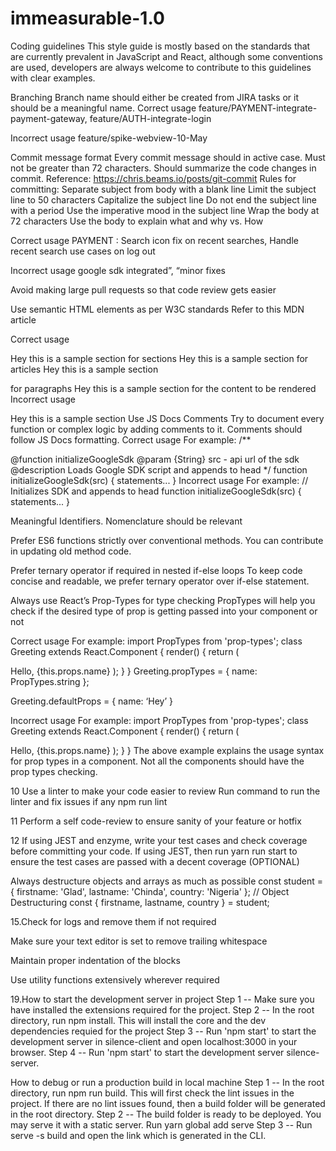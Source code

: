# immeasurable-1.0

Coding guidelines This style guide is mostly based on the standards that are currently prevalent in JavaScript and React, although some conventions are used, developers are always welcome to contribute to this guidelines with clear examples.

Branching Branch name should either be created from JIRA tasks or it should be a meaningful name.
Correct usage feature/PAYMENT-integrate-payment-gateway, feature/AUTH-integrate-login

Incorrect usage feature/spike-webview-10-May

Commit message format Every commit message should in active case. Must not be greater than 72 characters. Should summarize the code changes in commit. Reference: https://chris.beams.io/posts/git-commit Rules for committing:
Separate subject from body with a blank line Limit the subject line to 50 characters Capitalize the subject line Do not end the subject line with a period Use the imperative mood in the subject line Wrap the body at 72 characters Use the body to explain what and why vs. How

Correct usage PAYMENT : Search icon fix on recent searches, Handle recent search use cases on log out

Incorrect usage google sdk integrated”, “minor fixes

Avoid making large pull requests so that code review gets easier

Use semantic HTML elements as per W3C standards Refer to this MDN article

Correct usage

Hey this is a sample section for sections Hey this is a sample section for articles
Hey this is a sample section

for paragraphs Hey this is a sample section for the content to be rendered
Incorrect usage

Hey this is a sample section
Use JS Docs Comments Try to document every function or complex logic by adding comments to it. Comments should follow JS Docs formatting.
Correct usage For example: /**

@function initializeGoogleSdk
@param {String} src - api url of the sdk
@description Loads Google SDK script and appends to head */ function initializeGoogleSdk(src) { statements... }
Incorrect usage For example: // Initializes SDK and appends to head function initializeGoogleSdk(src) { statements... }

Meaningful Identifiers. Nomenclature should be relevant

Prefer ES6 functions strictly over conventional methods. You can contribute in updating old method code.

Prefer ternary operator if required in nested if-else loops To keep code concise and readable, we prefer ternary operator over if-else statement.

Always use React’s Prop-Types for type checking PropTypes will help you check if the desired type of prop is getting passed into your component or not

Correct usage For example: import PropTypes from 'prop-types'; class Greeting extends React.Component { render() { return (

Hello, {this.props.name}
); } }
Greeting.propTypes = { name: PropTypes.string };

Greeting.defaultProps = { name: ‘Hey’ }

Incorrect usage For example: import PropTypes from 'prop-types'; class Greeting extends React.Component { render() { return (

Hello, {this.props.name}
); } }
The above example explains the usage syntax for prop types in a component. Not all the components should have the prop types checking.

10 Use a linter to make your code easier to review Run command to run the linter and fix issues if any npm run lint

11 Perform a self code-review to ensure sanity of your feature or hotfix

12 If using JEST and enzyme, write your test cases and check coverage before committing your code. If using JEST, then run yarn run start to ensure the test cases are passed with a decent coverage (OPTIONAL)

Always destructure objects and arrays as much as possible const student = { firstname: 'Glad', lastname: 'Chinda', country: 'Nigeria' };
// Object Destructuring const { firstname, lastname, country } = student;

15.Check for logs and remove them if not required

Make sure your text editor is set to remove trailing whitespace

Maintain proper indentation of the blocks

Use utility functions extensively wherever required

19.How to start the development server in project Step 1 -- Make sure you have installed the extensions required for the project. Step 2 -- In the root directory, run npm install. This will install the core and the dev dependencies requied for the project Step 3 -- Run 'npm start' to start the development server in silence-client and open localhost:3000 in your browser. Step 4 -- Run 'npm start' to start the development server silence-server.

How to debug or run a production build in local machine Step 1 -- In the root directory, run npm run build. This will first check the lint issues in the project. If there are no lint issues found, then a build folder will be generated in the root directory. Step 2 -- The build folder is ready to be deployed. You may serve it with a static server. Run yarn global add serve Step 3 -- Run serve -s build and open the link which is generated in the CLI.
